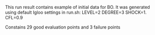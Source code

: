 This run result contains example of initial data for BO. It was generated using default Igloo settings in run.sh:
LEVEL=2
DEGREE=3
SHOCK=1.
CFL=0.9

Constains 29 good evaluation points and 3 failure points
